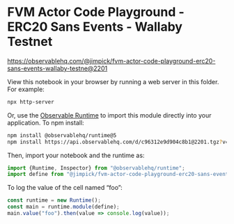 # FVM Actor Code Playground - ERC20 Sans Events - Wallaby Testnet

https://observablehq.com/@jimpick/fvm-actor-code-playground-erc20-sans-events-wallaby-testne@2201

View this notebook in your browser by running a web server in this folder. For
example:

~~~sh
npx http-server
~~~

Or, use the [Observable Runtime](https://github.com/observablehq/runtime) to
import this module directly into your application. To npm install:

~~~sh
npm install @observablehq/runtime@5
npm install https://api.observablehq.com/d/c96312e9d904c8b1@2201.tgz?v=3
~~~

Then, import your notebook and the runtime as:

~~~js
import {Runtime, Inspector} from "@observablehq/runtime";
import define from "@jimpick/fvm-actor-code-playground-erc20-sans-events-wallaby-testne";
~~~

To log the value of the cell named “foo”:

~~~js
const runtime = new Runtime();
const main = runtime.module(define);
main.value("foo").then(value => console.log(value));
~~~
